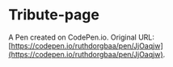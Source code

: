# Tribute-page

A Pen created on CodePen.io. Original URL: [https://codepen.io/ruthdorgbaa/pen/JjOaqjw](https://codepen.io/ruthdorgbaa/pen/JjOaqjw).

